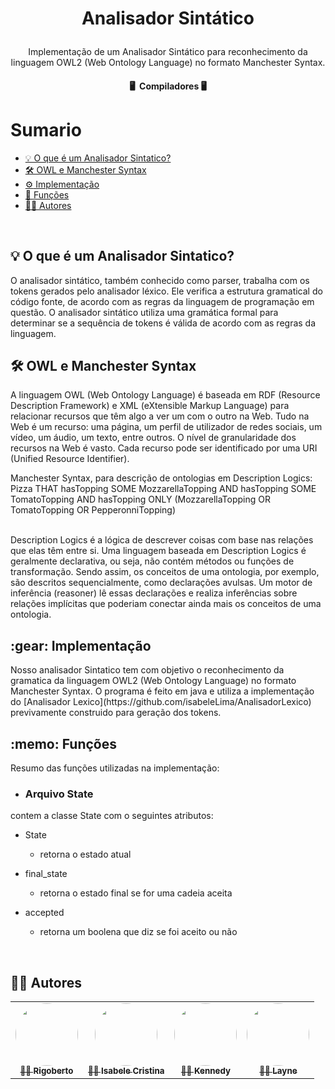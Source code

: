 <h1 align="center">

Analisador Sintático

</h1>

<p align="center">
  Implementação de um Analisador Sintático para reconhecimento da linguagem OWL2 (Web Ontology Language) no formato Manchester Syntax.
</p>

<h4 align="center">
	🖥️&nbsp; Compiladores 🖥️ </br>
</h4>

Sumario
=================
<!--ts-->
   * [💡 O que é um Analisador Sintatico?](#question)
   * [🛠 OWL e Manchester Syntax](#OWL)
   * [:gear:  Implementação ](#implementation)
   * [:memo: Funções ](#function)
   * [👨‍💻 Autores](#authors)
<!--te-->

</br>
<h2 id="question">💡 O que é um Analisador Sintatico?</h2>
O analisador sintático, também conhecido como parser, trabalha com os tokens gerados pelo analisador léxico. 
Ele verifica a estrutura gramatical do código fonte, de acordo com as regras da linguagem de programação em questão. 
O analisador sintático utiliza uma gramática formal para determinar se a sequência de tokens é válida de acordo com as regras da linguagem.

</br> 

<h2 id="OWL">🛠 OWL e Manchester Syntax</h2>
A linguagem OWL (Web Ontology Language) é baseada em RDF (Resource Description
Framework) e XML (eXtensible Markup Language) para relacionar recursos que têm algo a ver um com o outro
na Web. Tudo na Web é um recurso: uma página, um perfil de utilizador de redes sociais, um vídeo, um áudio,
um texto, entre outros. O nível de granularidade dos recursos na Web é vasto. Cada recurso pode ser
identificado por uma URI (Unified Resource Identifier).

</br>

Manchester Syntax, para descrição de ontologias em Description Logics:
</br>
Pizza THAT
hasTopping SOME MozzarellaTopping AND
hasTopping SOME TomatoTopping AND
hasTopping ONLY (MozzarellaTopping OR
TomatoTopping OR
PepperonniTopping)

</br>
Description Logics é a lógica de descrever coisas com base nas relações que elas têm entre si. Uma linguagem
baseada em Description Logics é geralmente declarativa, ou seja, não contém métodos ou funções de
transformação. Sendo assim, os conceitos de uma ontologia, por exemplo, são descritos sequencialmente, como
declarações avulsas. Um motor de inferência (reasoner) lê essas declarações e realiza inferências sobre
relações implícitas que poderiam conectar ainda mais os conceitos de uma ontologia. 


<h2 id="implementation">:gear: Implementação</h2>
Nosso analisador Sintatico tem com objetivo o reconhecimento da gramatica da linguagem OWL2 (Web Ontology
Language) no formato Manchester Syntax. O programa é feito em java e utiliza a implementação do [Analisador Lexico](https://github.com/isabeleLima/AnalisadorLexico) 
previvamente construido para geração dos tokens.


</br>

<h2 id="function">:memo: Funções</h2>
Resumo das funções utilizadas na implementação:

- <h3>Arquivo State</h3>
contem a classe State com o seguintes atributos:

  - State
  	- retorna o estado atual
  
  - final_state
  	- retorna o estado final se for uma cadeia aceita
  
  - accepted
  	- retorna um boolena que diz se foi aceito ou não	
</br>

<h2 id="authors">👨‍💻 Autores</h2>
<table>
  <tr>
	<td align="center">
	      <a href="https://github.com/Rigobertto">
		<img style="border-radius: 50%;" src="https://avatars.githubusercontent.com/u/54067766?v=4" width="100px;" alt=""/>
		<br /><sub><b>👩‍💻 Rigoberto</b></sub>
	      </a>
	</td>
    <td align="center">
      <a href="https://github.com/isabeleLima">
        <img style="border-radius: 50%;" src="https://avatars.githubusercontent.com/u/58983203?v=4" width="100px;" alt=""/>
        <br /><sub><b>👩‍💻 Isabele Cristina</b></sub>
      </a>
    </td>
	<td align="center">
	      <a href="https://github.com/KennedyEduRG">
		<img style="border-radius: 50%;" src="https://avatars.githubusercontent.com/u/112023497?v=4" width="100px;" alt=""/>
		<br /><sub><b>👩‍💻 Kennedy</b></sub>
	      </a>
	    </td>
	<td align="center">
      <a href="https://github.com/pslayne">
        <img style="border-radius: 50%;" src="https://avatars.githubusercontent.com/u/58180438?v=4" width="100px;" alt=""/>
        <br /><sub><b>👩‍💻 Layne</b></sub>
      </a>
    </td>
  </tr>
</table>
